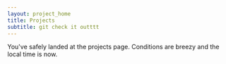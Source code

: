 ```yaml
---
layout: project_home
title: Projects
subtitle: git check it outttt 
---
```


You've safely landed at the projects page. Conditions are breezy and the local time is now.   